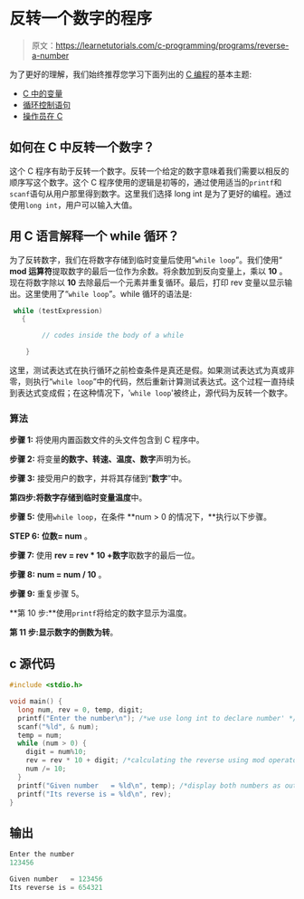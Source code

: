# 反转一个数字的程序

> 原文：<https://learnetutorials.com/c-programming/programs/reverse-a-number>

为了更好的理解，我们始终推荐您学习下面列出的 [C 编程](../ "C programming")的基本主题:

*   [C 中的变量](../../c-programming/variables)
*   [循环控制语句](../../c-programming/loop-control-statements)
*   [操作员在 C](../../c-programming/operators)

## 如何在 C 中反转一个数字？

这个 C 程序有助于反转一个数字。反转一个给定的数字意味着我们需要以相反的顺序写这个数字。这个 C 程序使用的逻辑是初等的，通过使用适当的`printf`和`scanf`语句从用户那里得到数字。这里我们选择 long int 是为了更好的编程。通过使用`long int`，用户可以输入大值。

## 用 C 语言解释一个 while 循环？

为了反转数字，我们在将数字存储到临时变量后使用“`while loop`”。我们使用“ **mod 运算符**提取数字的最后一位作为余数。将余数加到反向变量上，乘以 **10** 。现在将数字除以 **10** 去除最后一个元素并重复循环。最后，打印 rev 变量以显示输出。这里使用了“`while loop`”。while 循环的语法是:

```c
 while (testExpression)
   {

        // codes inside the body of a while

    } 

```

这里，测试表达式在执行循环之前检查条件是真还是假。如果测试表达式为真或非零，则执行“`while loop`”中的代码，然后重新计算测试表达式。这个过程一直持续到表达式变成假；在这种情况下，'`while loop`'被终止，源代码为反转一个数字。

### 算法

**步骤 1:** 将使用内置函数文件的头文件包含到 C 程序中。

**步骤 2:** 将变量**的数字、转速、温度、数字**声明为长。

**步骤 3:** 接受用户的数字，并将其存储到“**数字**”中。

**第四步:**将数字存储到临时变量**温度**中。

**步骤 5:** 使用`while loop`，在条件 **num > 0 的情况下，**执行以下步骤。

**STEP 6:** **位数= num** 。

**步骤 7:** 使用 **rev = rev * 10 +数字**取数字的最后一位。

**步骤 8:** **num = num / 10** 。

**步骤 9:** 重复步骤 5。

**第 10 步:**使用`printf`将给定的数字显示为温度。

**第 11 步:**显示数字的倒数为**转**。

## c 源代码

```c
#include <stdio.h>

void main() {
  long num, rev = 0, temp, digit;
  printf("Enter the number\n"); /*we use long int to declare number' */
  scanf("%ld", & num);
  temp = num;
  while (num > 0) {
    digit = num%10;
    rev = rev * 10 + digit; /*calculating the reverse using mod operator*/
    num /= 10;
  }
  printf("Given number   = %ld\n", temp); /*display both numbers as output*/
  printf("Its reverse is = %ld\n", rev);
}

```

## 输出

```c
Enter the number
123456

Given number   = 123456
Its reverse is = 654321
```
